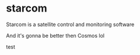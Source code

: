 # starcom
Starcom is a satellite control and monitoring software

And it's gonna be better then Cosmos lol

test
